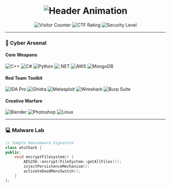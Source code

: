 <h1 align="center">
  <img src="https://readme-typing-svg.demolab.com?font=Hack&weight=600&size=28&duration=4000&pause=1000&color=00F728&center=true&vCenter=true&width=500&height=50&lines=%F0%9F%94%92+Cyber+Security+Enthusiast;%F0%9F%92%BB+Malware+Architect;%E2%98%A0%EF%B8%8F+Threat+Modeling" alt="Header Animation" />
</h1>

<p align="center">
  <img src="https://komarev.com/ghpvc/?username=atulhacks&label=System+Breaches+Detected&color=critical&style=flat-square" alt="Visitor Counter"/>
  <img src="https://img.shields.io/badge/CTF%20Rating-Elite-red?style=flat-square&logo=hackthebox" alt="CTF Rating"/>
  <img src="https://img.shields.io/badge/Security%20Clearance-L5-black?style=flat-square" alt="Security Level"/>
</p>

---

### 🔐 **Cyber Arsenal**

#### **Core Weapons**
![C++](https://img.shields.io/badge/-C++-00599C?style=flat-square&logo=c%2B%2B&logoColor=white)
![C#](https://img.shields.io/badge/-C%23-239120?style=flat-square&logo=c-sharp&logoColor=white)
![Python](https://img.shields.io/badge/-Python-3776AB?style=flat-square&logo=python&logoColor=white)
![.NET](https://img.shields.io/badge/-.NET-512BD4?style=flat-square&logo=dotnet&logoColor=white)
![AWS](https://img.shields.io/badge/-AWS-232F3E?style=flat-square&logo=amazon-aws&logoColor=white)
![MongoDB](https://img.shields.io/badge/-MongoDB-47A248?style=flat-square&logo=mongodb&logoColor=white)

#### **Red Team Toolkit**
![IDA Pro](https://img.shields.io/badge/-IDA_Pro-000000?style=flat-square)
![Ghidra](https://img.shields.io/badge/-Ghidra-0078D7?style=flat-square)
![Metasploit](https://img.shields.io/badge/-Metasploit-ED1C24?style=flat-square)
![Wireshark](https://img.shields.io/badge/-Wireshark-1679A7?style=flat-square&logo=wireshark&logoColor=white)
![Burp Suite](https://img.shields.io/badge/-Burp_Suite-000000?style=flat-square)

#### **Creative Warfare**
![Blender](https://img.shields.io/badge/-Blender-F5792A?style=flat-square&logo=blender&logoColor=white)
![Photoshop](https://img.shields.io/badge/-Photoshop-31A8FF?style=flat-square&logo=adobe-photoshop&logoColor=white)
![Linux](https://img.shields.io/badge/-Linux-FCC624?style=flat-square&logo=linux&logoColor=black)

---

### 💻 **Malware Lab**

```cpp
// Sample Ransomware Signature
class atulhack {
public:
    void encryptFilesystem() {
        AES256::encrypt(FileSystem::getAllFiles());
        injectPersistenceMechanism();
        activateDeadMansSwitch();
    }
};
